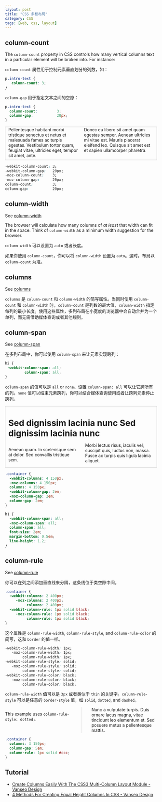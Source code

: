 ```yaml
---
layout: post
title: "CSS 多栏布局"
category: CSS
tags: [web, css, layout]
---
```


## column-count

The `column-count` property in CSS controls how many vertical columns text in a particular element will be broken into. For instance:

`column-count` 属性用于控制元素垂直划分的列数，如：

<!--more-->

```css
p.intro-text {
   column-count: 3;
}
```

`column-gap` 用于指定文本之间的空隙：

```css
p.intro-text {
  column-count:         3;
  column-gap:           20px;
}
```

<div style="column-count: 2; column-gap: 20px;-webkit-column-count: 2; -webkit-column-gap: 20px; -moz-column-count: 2; -moz-column-gap: 20px; border: 1px solid #ccc; padding: 0px 10px;">
<p style="margin-top: 0">Pellentesque habitant morbi tristique senectus et netus et malesuada fames ac turpis egestas. Vestibulum tortor quam, feugiat vitae, ultricies eget, tempor sit amet, ante. </p>

<p>
Donec eu libero sit amet quam egestas semper. Aenean ultricies mi vitae est. Mauris placerat eleifend leo. Quisque sit amet est et sapien ullamcorper pharetra.
</p>

</div>

```css
-webkit-column-count: 3;
-webkit-column-gap:   20px;  
-moz-column-count:    3;
-moz-column-gap:      20px;
column-count:         3;
column-gap:           20px;
```

## column-width

See [column-width](http://css-tricks.com/almanac/properties/c/column-width/)

The browser will calculate how many columns of _at least_ that width can fit in the space. Think of `column-width` as a minimum width suggestion for the browser.

`column-width` 可以设置为 `auto` 或者长度。

如果你使用 `column-count`，你可以将 `column-width` 设置为 `auto`。这时，布局以 `column-count` 为准。

## columns

See [columns](http://css-tricks.com/almanac/properties/c/columns/)

`columns` 是  `column-count` 和 `column-width` 的简写属性。当同时使用 `column-count` 和 `column-width` 时，`column-count` 是列数的最大值，`column-width` 指定每列的最小长度。使用这些属性，多列布局在小宽度的浏览器中会自动合并为一个单列，而无需借助媒体查询或者其他规则。

## column-span

See [column-span](http://css-tricks.com/almanac/properties/c/column-span/)

在多列布局中，你可以使用 `column-span` 来让元素实现跨列：

```css
h2 {
 -webkit-column-span: all;
         column-span: all;
}
```

`column-span` 的值可以是 `all` or `none`。设置 `column-span: all` 可以让它跨所有的列。`none` 值可以结束元素跨列，你可以结合媒体查询使用或者让跨列元素停止跨列。

<div style="-webkit-columns: 2 150px; -moz-columns: 2 150px; columns: 2 150px; -webkit-column-gap: 2em; -moz-column-gap: 2em; column-gap: 2em; border: 1px solid #ccc; padding: 0 10px">
  <h1 style="-webkit-column-span: all; -moz-column-span: all; column-span: all; font-size: 2em; margin-bottom: 0.5em; line-height: 1.2;">Sed dignissim lacinia nunc Sed dignissim lacinia nunc</h1>
  <p class="lead">Aenean quam. In scelerisque sem at dolor. Sed convallis tristique sem.</p>
  <p>Morbi lectus risus, iaculis vel, suscipit quis, luctus non, massa. Fusce ac turpis quis ligula lacinia aliquet. </p>
</div>

```css
.container {
  -webkit-columns: 4 150px;
  -moz-columns: 4 150px;
  columns: 4 150px;
  -webkit-column-gap: 2em;
  -moz-column-gap: 2em;
  column-gap: 2em; 
}

h1 {
  -webkit-column-span: all;
  -moz-column-span: all;
  column-span: all;
  font-size: 2em;
  margin-bottom: 0.5em;
  line-height: 1.2;
}
```

## column-rule

See [column-rule](http://css-tricks.com/almanac/properties/c/column-rule/)

你可以在列之间添加垂直线来分隔，这条线位于类空隙中间。

```css
.container {
  -webkit-columns: 2 400px;
     -moz-columns: 2 400px;
          columns: 2 400px;
  -webkit-column-rule: 1px solid black;
     -moz-column-rule: 1px solid black;
          column-rule: 1px solid black;
}
```

这个属性是 `column-rule-width`, `column-rule-style`, and `column-rule-color` 的简写，这和 `border` 的值一样。

```css
-webkit-column-rule-width: 1px;
   -moz-column-rule-width: 1px;
        column-rule-width: 1px;
-webkit-column-rule-style: solid;
   -moz-column-rule-style: solid;
        column-rule-style: solid;
-webkit-column-rule-color: black;
   -moz-column-rule-color: black;
        column-rule-color: black;
```

`column-rule-width` 值可以是 `3px` 或者类似于 `thin` 的关键字。`column-rule-style` 可以是任意的 `border-style` 值，如 `solid`, `dotted`, and `dashed`。

<div style="-webkit-columns: 3 150px; -moz-columns: 3 150px; columns: 3 150px; -webkit-column-gap: 5em; -moz-column-gap: 5em; column-gap: 5em;-webkit-column-rule: 1px solid #ccc;-moz-column-rule: 1px solid #ccc;column-rule: 1px solid #ccc;">
  <p>This example uses <code>column-rule-style: dotted;</code>.</p>
  <p>Nunc a vulputate turpis. Duis ornare lacus magna, vitae tincidunt leo elementum et. Sed posuere metus a pellentesque mattis.</p>
</div>


```css
.container {
  columns: 3 150px;
  column-gap: 5em;
  column-rule: 1px solid #ccc;
}
```

## Tutorial

- [Create Columns Easily With The CSS3 Multi-Column Layout Module - Vanseo Design](http://www.vanseodesign.com/css/multi-columns/)
- [4 Methods For Creating Equal Height Columns In CSS - Vanseo Design](http://www.vanseodesign.com/css/equal-height-columns/)
